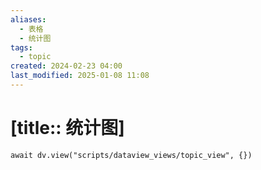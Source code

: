 ```yaml
---
aliases:
  - 表格
  - 统计图
tags:
  - topic
created: 2024-02-23 04:00
last_modified: 2025-01-08 11:08
---
```


# [title:: 统计图]

```dataviewjs
await dv.view("scripts/dataview_views/topic_view", {})
```
